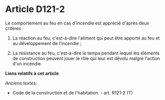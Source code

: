 # Article D121-2

Le comportement au feu en cas d'incendie est apprécié d'après deux critères :

1. La réaction au feu, c'est-à-dire l'aliment qui peut être apporté au feu et au développement de l'incendie ;

2. La résistance au feu, c'est-à-dire le temps pendant lequel les éléments de construction peuvent jouer le rôle qui leur est
dévolu malgré l'action d'un incendie.

**Liens relatifs à cet article**

_Anciens textes_:

  - Code de la construction et de l'habitation. - art. R121-2 (T)
